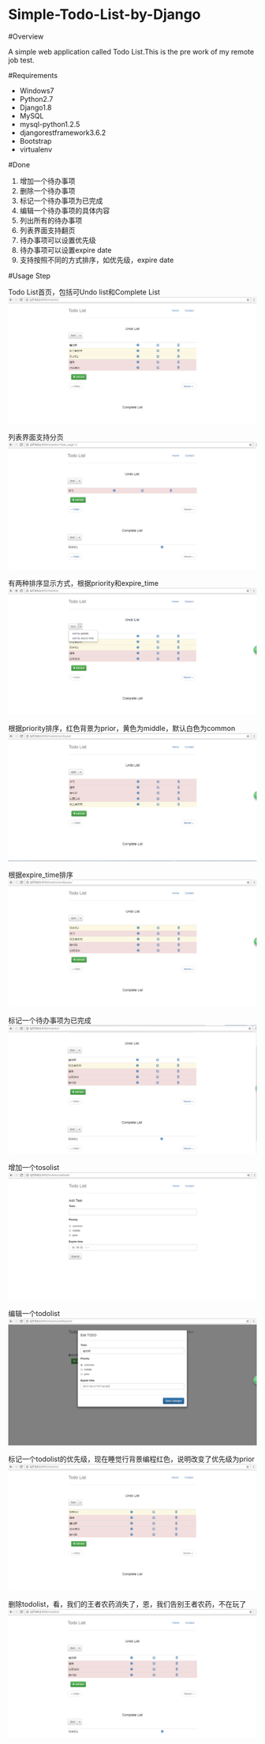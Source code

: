 # Simple-Todo-List-by-Django

#Overview

  A simple web application called Todo List.This is the pre work of my remote job test.

#Requirements
* Windows7
* Python2.7
* Django1.8
* MySQL
* mysql-python1.2.5
* djangorestframework3.6.2
* Bootstrap
* virtualenv
  

#Done
1. 增加一个待办事项
2. 删除一个待办事项
3. 标记一个待办事项为已完成
4. 编辑一个待办事项的具体内容
5. 列出所有的待办事项
6. 列表界面支持翻页
7. 待办事项可以设置优先级
8. 待办事项可以设置expire date
9. 支持按照不同的方式排序，如优先级，expire date

#Usage Step

Todo List首页，包括可Undo list和Complete List
![首页](https://github.com/lucky4/Simple-Todo-List-by-Django/raw/master/screenshot/index.png)




列表界面支持分页
![分页](https://github.com/lucky4/Simple-Todo-List-by-Django/raw/master/screenshot/paginate.png)




有两种排序显示方式，根据priority和expire_time
![排序方式](https://github.com/lucky4/Simple-Todo-List-by-Django/raw/master/screenshot/sort.png)




根据priority排序，红色背景为prior，黄色为middle，默认白色为common
![根据priority排序](https://github.com/lucky4/Simple-Todo-List-by-Django/raw/master/screenshot/sort_by_priority.png)




根据expire_time排序
![根据expire_time排序](https://github.com/lucky4/Simple-Todo-List-by-Django/raw/master/screenshot/sort_by_expire.png)




标记一个待办事项为已完成
![标记完成](https://github.com/lucky4/Simple-Todo-List-by-Django/raw/master/screenshot/finish_task.png)




增加一个tosolist
![增加](https://github.com/lucky4/Simple-Todo-List-by-Django/raw/master/screenshot/add.png)




编辑一个todolist
![编辑](https://github.com/lucky4/Simple-Todo-List-by-Django/raw/master/screenshot/edit.png)




标记一个todolist的优先级，现在睡觉行背景编程红色，说明改变了优先级为prior
![编辑完成](https://github.com/lucky4/Simple-Todo-List-by-Django/raw/master/screenshot/sign_complete.png)




删除todolist，看，我们的王者农药消失了，恩，我们告别王者农药，不在玩了
![删除](https://github.com/lucky4/Simple-Todo-List-by-Django/raw/master/screenshot/delete.png)
